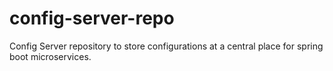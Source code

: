 # config-server-repo
Config Server repository to store configurations at a central place for spring boot microservices.
